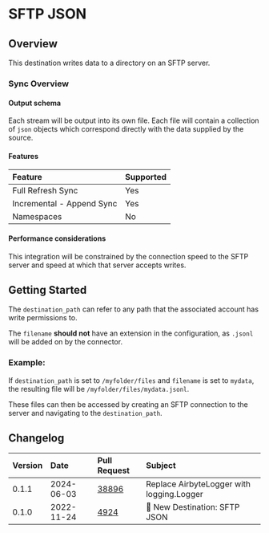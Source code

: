 # SFTP JSON

## Overview

This destination writes data to a directory on an SFTP server.

### Sync Overview

#### Output schema

Each stream will be output into its own file.
Each file will contain a collection of `json` objects which correspond directly with the data supplied by the source.

#### Features

| Feature                   | Supported |
| :------------------------ | :-------- |
| Full Refresh Sync         | Yes       |
| Incremental - Append Sync | Yes       |
| Namespaces                | No        |

#### Performance considerations

This integration will be constrained by the connection speed to the SFTP server and speed at which that server accepts writes.

## Getting Started

The `destination_path` can refer to any path that the associated account has write permissions to.

The `filename` **should not** have an extension in the configuration, as `.jsonl` will be added on by the connector.

### Example:

If `destination_path` is set to `/myfolder/files` and `filename` is set to `mydata`, the resulting file will be `/myfolder/files/mydata.jsonl`.

These files can then be accessed by creating an SFTP connection to the server and navigating to the `destination_path`.

## Changelog

| Version | Date       | Pull Request                                           | Subject                       |
| :------ | :--------- | :----------------------------------------------------- | :---------------------------- |
| 0.1.1 | 2024-06-03 | [38896](https://github.com/airbytehq/airbyte/pull/38896) | Replace AirbyteLogger with logging.Logger |
| 0.1.0 | 2022-11-24 | [4924](https://github.com/airbytehq/airbyte/pull/4924) | 🎉 New Destination: SFTP JSON |

